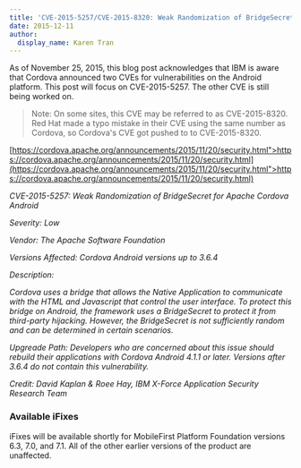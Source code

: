 ```yaml
---
title: 'CVE-2015-5257/CVE-2015-8320: Weak Randomization of BridgeSecret for Apache Cordova Android date: 2015-12-11'
date: 2015-12-11
author:
  display_name: Karen Tran
---
```

As of November 25, 2015, this blog post acknowledges that IBM is aware that Cordova announced two CVEs for vulnerabilities on the Android platform. 
This post will focus on CVE-2015-5257. The other CVE is still being worked on. 

> Note: On some sites, this CVE may be referred to as CVE-2015-8320. Red Hat made a typo mistake in their CVE using the same number as Cordova, so Cordova's CVE got pushed to to CVE-2015-8320. 

[https://cordova.apache.org/announcements/2015/11/20/security.html">https://cordova.apache.org/announcements/2015/11/20/security.html](https://cordova.apache.org/announcements/2015/11/20/security.html">https://cordova.apache.org/announcements/2015/11/20/security.html)

<em>CVE-2015-5257: Weak Randomization of BridgeSecret for Apache Cordova Android

Severity: Low

Vendor: The Apache Software Foundation

Versions Affected: Cordova Android versions up to 3.6.4

Description:

Cordova uses a bridge that allows the Native Application to communicate with the HTML and Javascript that control the user interface. To protect this bridge on Android, the framework uses a BridgeSecret to protect it from third-party hijacking. However, the BridgeSecret is not sufficiently random and can be determined in certain scenarios.

Upgreade Path: Developers who are concerned about this issue should rebuild their applications with Cordova Android 4.1.1 or later. Versions after 3.6.4 do not contain this vulnerability.

Credit: David Kaplan &amp; Roee Hay, IBM X-Force Application Security Research Team</em>

### Available iFixes
iFixes will be available shortly for MobileFirst Platform Foundation versions 6.3, 7.0, and 7.1. All of the other earlier versions of the product are unaffected. 